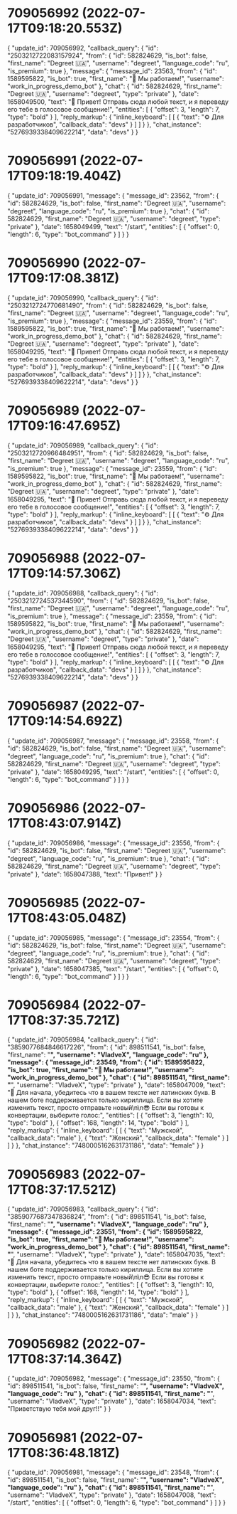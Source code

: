 # 709056992 (2022-07-17T09:18:20.553Z)

{
  "update_id": 709056992,
  "callback_query": {
    "id": "2503212722083157924",
    "from": {
      "id": 582824629,
      "is_bot": false,
      "first_name": "Degreet 🇺🇦",
      "username": "degreet",
      "language_code": "ru",
      "is_premium": true
    },
    "message": {
      "message_id": 23563,
      "from": {
        "id": 1589595822,
        "is_bot": true,
        "first_name": "🥳 Мы работаем!",
        "username": "work_in_progress_demo_bot"
      },
      "chat": {
        "id": 582824629,
        "first_name": "Degreet 🇺🇦",
        "username": "degreet",
        "type": "private"
      },
      "date": 1658049500,
      "text": "👋 Привет! Отправь сюда любой текст, и я переведу его тебе в голосовое сообщение!",
      "entities": [
        {
          "offset": 3,
          "length": 7,
          "type": "bold"
        }
      ],
      "reply_markup": {
        "inline_keyboard": [
          [
            {
              "text": "⚙️ Для разработчиков",
              "callback_data": "devs"
            }
          ]
        ]
      }
    },
    "chat_instance": "5276939338409622214",
    "data": "devs"
  }
}

# 709056991 (2022-07-17T09:18:19.404Z)

{
  "update_id": 709056991,
  "message": {
    "message_id": 23562,
    "from": {
      "id": 582824629,
      "is_bot": false,
      "first_name": "Degreet 🇺🇦",
      "username": "degreet",
      "language_code": "ru",
      "is_premium": true
    },
    "chat": {
      "id": 582824629,
      "first_name": "Degreet 🇺🇦",
      "username": "degreet",
      "type": "private"
    },
    "date": 1658049499,
    "text": "/start",
    "entities": [
      {
        "offset": 0,
        "length": 6,
        "type": "bot_command"
      }
    ]
  }
}

# 709056990 (2022-07-17T09:17:08.381Z)

{
  "update_id": 709056990,
  "callback_query": {
    "id": "2503212724770681490",
    "from": {
      "id": 582824629,
      "is_bot": false,
      "first_name": "Degreet 🇺🇦",
      "username": "degreet",
      "language_code": "ru",
      "is_premium": true
    },
    "message": {
      "message_id": 23559,
      "from": {
        "id": 1589595822,
        "is_bot": true,
        "first_name": "🥳 Мы работаем!",
        "username": "work_in_progress_demo_bot"
      },
      "chat": {
        "id": 582824629,
        "first_name": "Degreet 🇺🇦",
        "username": "degreet",
        "type": "private"
      },
      "date": 1658049295,
      "text": "👋 Привет! Отправь сюда любой текст, и я переведу его тебе в голосовое сообщение!",
      "entities": [
        {
          "offset": 3,
          "length": 7,
          "type": "bold"
        }
      ],
      "reply_markup": {
        "inline_keyboard": [
          [
            {
              "text": "⚙️ Для разработчиков",
              "callback_data": "devs"
            }
          ]
        ]
      }
    },
    "chat_instance": "5276939338409622214",
    "data": "devs"
  }
}

# 709056989 (2022-07-17T09:16:47.695Z)

{
  "update_id": 709056989,
  "callback_query": {
    "id": "2503212720966484951",
    "from": {
      "id": 582824629,
      "is_bot": false,
      "first_name": "Degreet 🇺🇦",
      "username": "degreet",
      "language_code": "ru",
      "is_premium": true
    },
    "message": {
      "message_id": 23559,
      "from": {
        "id": 1589595822,
        "is_bot": true,
        "first_name": "🥳 Мы работаем!",
        "username": "work_in_progress_demo_bot"
      },
      "chat": {
        "id": 582824629,
        "first_name": "Degreet 🇺🇦",
        "username": "degreet",
        "type": "private"
      },
      "date": 1658049295,
      "text": "👋 Привет! Отправь сюда любой текст, и я переведу его тебе в голосовое сообщение!",
      "entities": [
        {
          "offset": 3,
          "length": 7,
          "type": "bold"
        }
      ],
      "reply_markup": {
        "inline_keyboard": [
          [
            {
              "text": "⚙️ Для разработчиков",
              "callback_data": "devs"
            }
          ]
        ]
      }
    },
    "chat_instance": "5276939338409622214",
    "data": "devs"
  }
}

# 709056988 (2022-07-17T09:14:57.306Z)

{
  "update_id": 709056988,
  "callback_query": {
    "id": "2503212724537344590",
    "from": {
      "id": 582824629,
      "is_bot": false,
      "first_name": "Degreet 🇺🇦",
      "username": "degreet",
      "language_code": "ru",
      "is_premium": true
    },
    "message": {
      "message_id": 23559,
      "from": {
        "id": 1589595822,
        "is_bot": true,
        "first_name": "🥳 Мы работаем!",
        "username": "work_in_progress_demo_bot"
      },
      "chat": {
        "id": 582824629,
        "first_name": "Degreet 🇺🇦",
        "username": "degreet",
        "type": "private"
      },
      "date": 1658049295,
      "text": "👋 Привет! Отправь сюда любой текст, и я переведу его тебе в голосовое сообщение!",
      "entities": [
        {
          "offset": 3,
          "length": 7,
          "type": "bold"
        }
      ],
      "reply_markup": {
        "inline_keyboard": [
          [
            {
              "text": "⚙️ Для разработчиков",
              "callback_data": "devs"
            }
          ]
        ]
      }
    },
    "chat_instance": "5276939338409622214",
    "data": "devs"
  }
}

# 709056987 (2022-07-17T09:14:54.692Z)

{
  "update_id": 709056987,
  "message": {
    "message_id": 23558,
    "from": {
      "id": 582824629,
      "is_bot": false,
      "first_name": "Degreet 🇺🇦",
      "username": "degreet",
      "language_code": "ru",
      "is_premium": true
    },
    "chat": {
      "id": 582824629,
      "first_name": "Degreet 🇺🇦",
      "username": "degreet",
      "type": "private"
    },
    "date": 1658049295,
    "text": "/start",
    "entities": [
      {
        "offset": 0,
        "length": 6,
        "type": "bot_command"
      }
    ]
  }
}

# 709056986 (2022-07-17T08:43:07.914Z)

{
  "update_id": 709056986,
  "message": {
    "message_id": 23556,
    "from": {
      "id": 582824629,
      "is_bot": false,
      "first_name": "Degreet 🇺🇦",
      "username": "degreet",
      "language_code": "ru",
      "is_premium": true
    },
    "chat": {
      "id": 582824629,
      "first_name": "Degreet 🇺🇦",
      "username": "degreet",
      "type": "private"
    },
    "date": 1658047388,
    "text": "Привет!"
  }
}

# 709056985 (2022-07-17T08:43:05.048Z)

{
  "update_id": 709056985,
  "message": {
    "message_id": 23554,
    "from": {
      "id": 582824629,
      "is_bot": false,
      "first_name": "Degreet 🇺🇦",
      "username": "degreet",
      "language_code": "ru",
      "is_premium": true
    },
    "chat": {
      "id": 582824629,
      "first_name": "Degreet 🇺🇦",
      "username": "degreet",
      "type": "private"
    },
    "date": 1658047385,
    "text": "/start",
    "entities": [
      {
        "offset": 0,
        "length": 6,
        "type": "bot_command"
      }
    ]
  }
}

# 709056984 (2022-07-17T08:37:35.721Z)

{
  "update_id": 709056984,
  "callback_query": {
    "id": "3859077684846617226",
    "from": {
      "id": 898511541,
      "is_bot": false,
      "first_name": "******",
      "username": "VladveX",
      "language_code": "ru"
    },
    "message": {
      "message_id": 23549,
      "from": {
        "id": 1589595822,
        "is_bot": true,
        "first_name": "🥳 Мы работаем!",
        "username": "work_in_progress_demo_bot"
      },
      "chat": {
        "id": 898511541,
        "first_name": "******",
        "username": "VladveX",
        "type": "private"
      },
      "date": 1658047009,
      "text": "🧐 Для начала, убедитесь что в вашем тексте нет латинских букв. В нашем боте поддерживается только кириллица. Если вы хотите изменить текст, просто отправьте новый\n\n😎 Если вы готовы к конвертации, выберите голос:",
      "entities": [
        {
          "offset": 3,
          "length": 10,
          "type": "bold"
        },
        {
          "offset": 168,
          "length": 14,
          "type": "bold"
        }
      ],
      "reply_markup": {
        "inline_keyboard": [
          [
            {
              "text": "Мужской",
              "callback_data": "male"
            },
            {
              "text": "Женский",
              "callback_data": "female"
            }
          ]
        ]
      }
    },
    "chat_instance": "7480005162631731186",
    "data": "female"
  }
}

# 709056983 (2022-07-17T08:37:17.521Z)

{
  "update_id": 709056983,
  "callback_query": {
    "id": "3859077687347836824",
    "from": {
      "id": 898511541,
      "is_bot": false,
      "first_name": "******",
      "username": "VladveX",
      "language_code": "ru"
    },
    "message": {
      "message_id": 23551,
      "from": {
        "id": 1589595822,
        "is_bot": true,
        "first_name": "🥳 Мы работаем!",
        "username": "work_in_progress_demo_bot"
      },
      "chat": {
        "id": 898511541,
        "first_name": "******",
        "username": "VladveX",
        "type": "private"
      },
      "date": 1658047035,
      "text": "🧐 Для начала, убедитесь что в вашем тексте нет латинских букв. В нашем боте поддерживается только кириллица. Если вы хотите изменить текст, просто отправьте новый\n\n😎 Если вы готовы к конвертации, выберите голос:",
      "entities": [
        {
          "offset": 3,
          "length": 10,
          "type": "bold"
        },
        {
          "offset": 168,
          "length": 14,
          "type": "bold"
        }
      ],
      "reply_markup": {
        "inline_keyboard": [
          [
            {
              "text": "Мужской",
              "callback_data": "male"
            },
            {
              "text": "Женский",
              "callback_data": "female"
            }
          ]
        ]
      }
    },
    "chat_instance": "7480005162631731186",
    "data": "male"
  }
}

# 709056982 (2022-07-17T08:37:14.364Z)

{
  "update_id": 709056982,
  "message": {
    "message_id": 23550,
    "from": {
      "id": 898511541,
      "is_bot": false,
      "first_name": "******",
      "username": "VladveX",
      "language_code": "ru"
    },
    "chat": {
      "id": 898511541,
      "first_name": "******",
      "username": "VladveX",
      "type": "private"
    },
    "date": 1658047034,
    "text": "Приветствую тебя мой друг!!"
  }
}

# 709056981 (2022-07-17T08:36:48.181Z)

{
  "update_id": 709056981,
  "message": {
    "message_id": 23548,
    "from": {
      "id": 898511541,
      "is_bot": false,
      "first_name": "******",
      "username": "VladveX",
      "language_code": "ru"
    },
    "chat": {
      "id": 898511541,
      "first_name": "******",
      "username": "VladveX",
      "type": "private"
    },
    "date": 1658047008,
    "text": "/start",
    "entities": [
      {
        "offset": 0,
        "length": 6,
        "type": "bot_command"
      }
    ]
  }
}